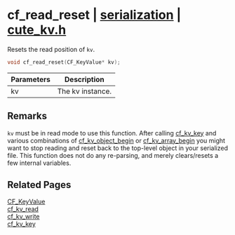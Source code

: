 # cf_read_reset | [serialization](https://github.com/RandyGaul/cute_framework/blob/master/docs/serialization_readme.md) | [cute_kv.h](https://github.com/RandyGaul/cute_framework/blob/master/include/cute_kv.h)

Resets the read position of `kv`.

```cpp
void cf_read_reset(CF_KeyValue* kv);
```

Parameters | Description
--- | ---
kv | The kv instance.

## Remarks

`kv` must be in read mode to use this function. After calling [cf_kv_key](https://github.com/RandyGaul/cute_framework/blob/master/docs/serialization/cf_kv_key.md) and various combinations of [cf_kv_object_begin](https://github.com/RandyGaul/cute_framework/blob/master/docs/serialization/cf_kv_object_begin.md)
or [cf_kv_array_begin](https://github.com/RandyGaul/cute_framework/blob/master/docs/serialization/cf_kv_array_begin.md) you might want to stop reading and reset back to the top-level object in your serialized file. This
function does not do any re-parsing, and merely clears/resets a few internal variables.

## Related Pages

[CF_KeyValue](https://github.com/RandyGaul/cute_framework/blob/master/docs/serialization/cf_keyvalue.md)  
[cf_kv_read](https://github.com/RandyGaul/cute_framework/blob/master/docs/serialization/cf_kv_read.md)  
[cf_kv_write](https://github.com/RandyGaul/cute_framework/blob/master/docs/serialization/cf_kv_write.md)  
[cf_kv_key](https://github.com/RandyGaul/cute_framework/blob/master/docs/serialization/cf_kv_key.md)  

